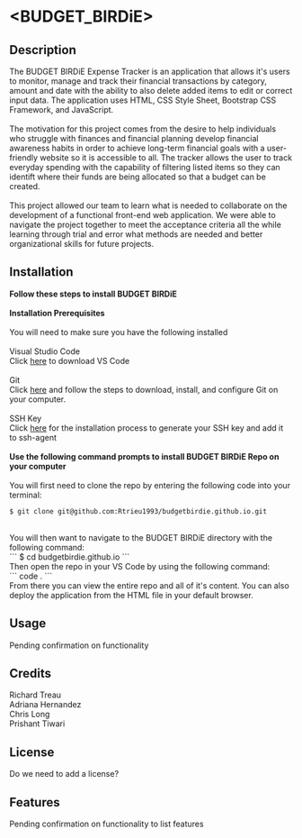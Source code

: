 # <BUDGET_BIRDiE>

## Description

The BUDGET BIRDiE Expense Tracker is an application that allows it's users to monitor, manage and track their financial transactions by category, amount and date with the ability to also delete added items to edit or correct input data. 
The application uses HTML, CSS Style Sheet, Bootstrap CSS Framework, and JavaScript. <br />
<br />
The motivation for this project comes from the desire to help individuals who struggle with finances and financial planning develop financial awareness habits in order to achieve long-term financial goals with a user-friendly website so it is accessible to all.
The tracker allows the user to track everyday spending with the capability of filtering listed items so they can identift where their funds are being allocated so that a budget can be created. <br />
<br />
This project allowed our team to learn what is needed to collaborate on the development of a functional front-end web application. We were able to navigate the project together to meet the acceptance criteria all the while learning through trial and error what methods are needed and better organizational skills for future projects.

## Installation

**Follow these steps to install BUDGET BIRDiE** <br />
<br />
**Installation Prerequisites** <br />
<br />
You will need to make sure you have the following installed <br />
<br />
Visual Studio Code<br />
Click [here](https://code.visualstudio.com/download) to download VS Code <br />
<br />
Git<br />
Click [here](https://docs.github.com/en/get-started/getting-started-with-git/set-up-git) and follow the steps to download, install, and configure Git on your computer. <br />
<br />
SSH Key<br />
Click [here](https://docs.github.com/en/authentication/connecting-to-github-with-ssh/generating-a-new-ssh-key-and-adding-it-to-the-ssh-agent) for the installation process to generate your SSH key and add it to ssh-agent <br />
<br />
**Use the following command prompts to install BUDGET BIRDiE Repo on your computer**<br />
<br />
You will first need to clone the repo by entering the following code into your terminal: <br />
```
$ git clone git@github.com:Rtrieu1993/budgetbirdie.github.io.git
```
<br />
You will then want to navigate to the BUDGET BIRDiE directory with the following command:<br />
```
$ cd budgetbirdie.github.io
```
<br />
Then open the repo in your VS Code by using the following command:<br />
```
code .
```
<br />
From there you can view the entire repo and all of it's content. You can also deploy the application from the HTML file in your default browser. <br />


## Usage

Pending confirmation on functionality 

## Credits

Richard Treau <br />
Adriana Hernandez <br />
Chris Long <br />
Prishant Tiwari 

## License

Do we need to add a license?

## Features

Pending confirmation on functionality to list features


